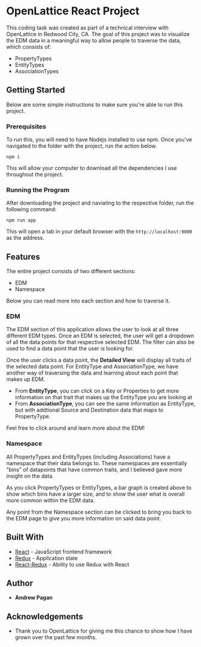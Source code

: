 # OpenLattice React Project

This coding task was created as part of a technical interview with OpenLattice in Redwood City, CA. The goal of this project was to visualize the EDM data in a meaningful way to allow people to traverse the data, which consists of:

- PropertyTypes
- EntityTypes
- AssociationTypes

## Getting Started

Below are some simple instructions to make sure you're able to run this project.

### Prerequisites

To run this, you will need to have Nodejs installed to use npm. Once you've navigated to the folder with the project, run the action below.

```
npm i
```

This will allow your computer to download all the dependencies I use throughout the project.

### Running the Program

After downloading the project and naviating to the respective folder, run the following command:

```
npm run app
```

This will open a tab in your default browser with the `http://localhost:9000` as the address.

## Features

The entire project consists of two different sections:

- EDM
- Namespace

Below you can read more into each section and how to traverse it.

### EDM

The EDM section of this application allows the user to look at all three different EDM types. Once an EDM is selected, the user will get a dropdown of all the data points for that respective selected EDM. The filter can also be used to find a data point that the user is looking for.

Once the user clicks a data point, the **Detailed View** will display all traits of the selected data point. For EntityType and AssociationType, we have another way of traversing the data and learning about each point that makes up EDM.

- From **EntityType**, you can click on a Key or Properties to get more information on that trait that makes up the EntityType you are looking at
- From **AssociationType**, you can see the same information as EntityType, but with addtional Source and Destination data that maps to PropertyType.

Feel free to click around and learn more about the EDM!

### Namespace

All PropertyTypes and EntityTypes (including Associations) have a namespace that their data belongs to. These namespaces are essentially "bins" of datapoints that have common traits, and I believed gave more insight on the data.

As you click PropertyTypes or EntityTypes, a bar graph is created above to show which bins have a larger size, and to show the user what is overall more common within the EDM data.

Any point from the Namespace section can be clicked to bring you back to the EDM page to give you more information on said data point.

## Built With

- [React](https://reactjs.org/) - JavaScript frontend framework
- [Redux](https://redux.js.org/) - Application state
- [React-Redux](https://github.com/reduxjs/react-redux) - Ability to use Redux with React

## Author

- **Andrew Pagan**

## Acknowledgements

- Thank you to OpenLattice for giving me this chance to show how I have grown over the past few months.
